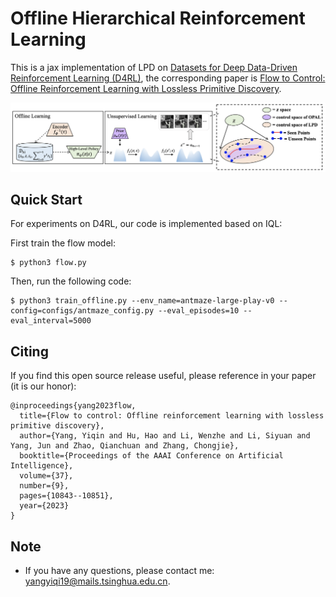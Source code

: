 # Offline Hierarchical Reinforcement Learning

This is a jax implementation of LPD on [Datasets for Deep Data-Driven Reinforcement Learning (D4RL)](https://github.com/rail-berkeley/d4rl), the corresponding paper is [Flow to Control: Offline Reinforcement Learning with Lossless Primitive Discovery](file:///Users/yangyiqin/Downloads/26286-Article%20Text-30349-1-2-20230626-2.pdf).

![Framwork](framework.png)

## Quick Start
For experiments on D4RL, our code is implemented based on IQL:

First train the flow model:
```shell
$ python3 flow.py
```

Then, run the following code:
```shell
$ python3 train_offline.py --env_name=antmaze-large-play-v0 --config=configs/antmaze_config.py --eval_episodes=10 --eval_interval=5000
```

## Citing
If you find this open source release useful, please reference in your paper (it is our honor):
```
@inproceedings{yang2023flow,
  title={Flow to control: Offline reinforcement learning with lossless primitive discovery},
  author={Yang, Yiqin and Hu, Hao and Li, Wenzhe and Li, Siyuan and Yang, Jun and Zhao, Qianchuan and Zhang, Chongjie},
  booktitle={Proceedings of the AAAI Conference on Artificial Intelligence},
  volume={37},
  number={9},
  pages={10843--10851},
  year={2023}
}
```

## Note
+ If you have any questions, please contact me: yangyiqi19@mails.tsinghua.edu.cn. 
